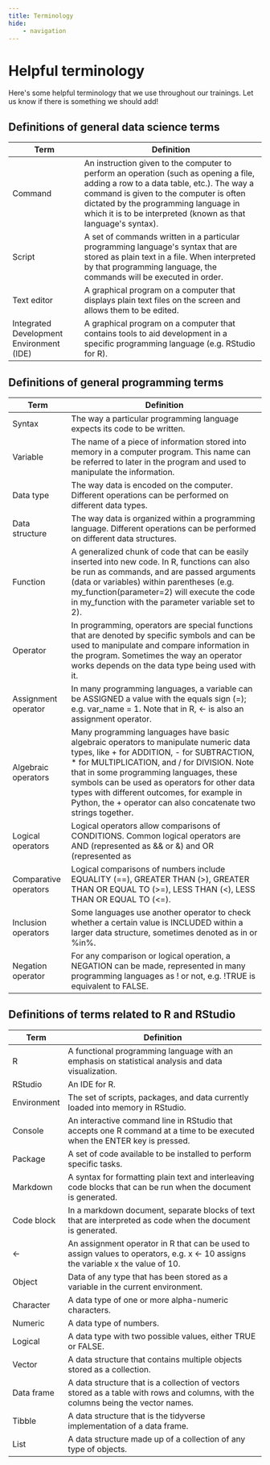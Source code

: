 ```yaml
---
title: Terminology
hide:
    - navigation
---
```


# Helpful terminology

Here's some helpful terminology that we use throughout our trainings. Let us know if there is something we should add!

## Definitions of general data science terms

| Term | Definition |
| --- | --- |
| Command | An instruction given to the computer to perform an operation (such as opening a file, adding a row to a data table, etc.). The way a command is given to the computer is often dictated by the programming language in which it is to be interpreted (known as that language's syntax). |
| Script | A set of commands written in a particular programming language's syntax that are stored as plain text in a file. When interpreted by that programming language, the commands will be executed in order. |
| Text editor | A graphical program on a computer that displays plain text files on the screen and allows them to be edited. |
| Integrated Development Environment (IDE) | A graphical program on a computer that contains tools to aid development in a specific programming language (e.g. RStudio for R). |

## Definitions of general programming terms

| Term | Definition |
| --- | --- |
| Syntax | The way a particular programming language expects its code to be written. |
| Variable | The name of a piece of information stored into memory in a computer program. This name can be referred to later in the program and used to manipulate the information. |
| Data type | The way data is encoded on the computer. Different operations can be performed on different data types. |
| Data structure | The way data is organized within a programming language. Different operations can be performed on different data structures. |
| Function | A generalized chunk of code that can be easily inserted into new code. In R, functions can also be run as commands, and are passed arguments (data or variables) within parentheses (e.g. my_function(parameter=2) will execute the code in my_function with the parameter variable set to 2). |
| Operator | In programming, operators are special functions that are denoted by specific symbols and can be used to manipulate and compare information in the program. Sometimes the way an operator works depends on the data type being used with it. |
| Assignment operator | In many programming languages, a variable can be ASSIGNED a value with the equals sign (=); e.g. var_name = 1. Note that in R, <- is also an assignment operator. |
| Algebraic operators | Many programming languages have basic algebraic operators to manipulate numeric data types, like + for ADDITION, - for SUBTRACTION, * for MULTIPLICATION, and / for DIVISION. Note that in some programming languages, these symbols can be used as operators for other data types with different outcomes, for example in Python, the + operator can also concatenate two strings together. |
| Logical operators | Logical operators allow comparisons of CONDITIONS. Common logical operators are AND (represented as && or &) and OR (represented as || or |). |
| Comparative operators | Logical comparisons of numbers include EQUALITY (==), GREATER THAN (>), GREATER THAN OR EQUAL TO (>=), LESS THAN (<), LESS THAN OR EQUAL TO (<=). |
| Inclusion operators | Some languages use another operator to check whether a certain value is INCLUDED within a larger data structure, sometimes denoted as in or %in%. |
| Negation operator | For any comparison or logical operation, a NEGATION can be made, represented in many programming languages as ! or not, e.g. !TRUE is equivalent to FALSE. |

## Definitions of terms related to R and RStudio

| Term | Definition |
| --- | --- |
| R | A functional programming language with an emphasis on statistical analysis and data visualization. |
| RStudio | An IDE for R. |
| Environment | The set of scripts, packages, and data currently loaded into memory in RStudio. |
| Console | An interactive command line in RStudio that accepts one R command at a time to be executed when the ENTER key is pressed. |
| Package | A set of code available to be installed to perform specific tasks. |
| Markdown | A syntax for formatting plain text and interleaving code blocks that can be run when the document is generated. |
| Code block | In a markdown document, separate blocks of text that are interpreted as code when the document is generated. |
| <- | An assignment operator in R that can be used to assign values to operators, e.g. x <- 10 assigns the variable x the value of 10. |
| Object | Data of any type that has been stored as a variable in the current environment. |
| Character | A data type of one or more alpha-numeric characters. |
| Numeric | A data type of numbers. |
| Logical | A data type with two possible values, either TRUE or FALSE. |
| Vector | A data structure that contains multiple objects stored as a collection. |
| Data frame | A data structure that is a collection of vectors stored as a table with rows and columns, with the columns being the vector names. |
| Tibble | A data structure that is the tidyverse implementation of a data frame. |
| List | A data structure made up of a collection of any type of objects. |